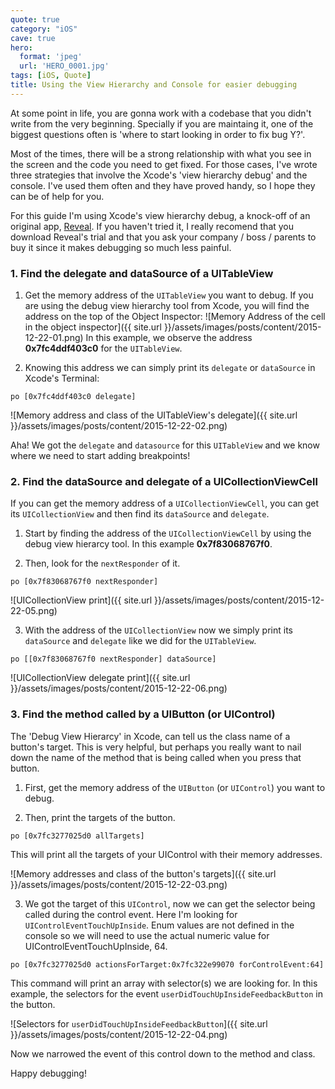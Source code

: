 ```yaml
---
quote: true
category: "iOS"
cave: true
hero:
  format: 'jpeg'
  url: 'HERO_0001.jpg'
tags: [iOS, Quote]
title: Using the View Hierarchy and Console for easier debugging
---
```


At some point in life, you are gonna work with a codebase that you didn't write from the very beginning.
Specially if you are maintaing it, one of the biggest questions often is 'where to start looking in order to fix bug Y?'.

Most of the times, there will be a strong relationship with what you see in the screen and the code you need to get fixed.
For those cases, I've wrote three strategies that involve the Xcode's 'view hierarchy debug' and the console. I've used them often and they have proved  handy, so I hope they can be of help for you.

For this guide I'm using Xcode's view hierarchy debug, a knock-off of an original app, [Reveal](https://www.revealapp.com). If you haven't tried it, I really recomend that you download Reveal's trial and that you ask your company / boss / parents to buy it since it makes debugging so much less painful.

### 1. Find the delegate and dataSource of a UITableView

1. Get the memory address of the `UITableView` you want to debug. If you are using the debug view hierarchy tool from Xcode, you will find the address on the top of the Object Inspector:
![Memory Address of the cell in the object inspector]({{ site.url }}/assets/images/posts/content/2015-12-22-01.png)
In this example, we observe the address **0x7fc4ddf403c0** for the ```UITableView```.

2. Knowing this address we can simply print its  `delegate` or `dataSource` in Xcode's Terminal:

```console
po [0x7fc4ddf403c0 delegate]
```
![Memory address and class of the UITableView's delegate]({{ site.url }}/assets/images/posts/content/2015-12-22-02.png)

Aha! We got  the `delegate` and `datasource` for this `UITableView` and we know where we need to start adding breakpoints!

### 2. Find the dataSource and delegate of a UICollectionViewCell

If you can get the memory address of a `UICollectionViewCell`, you can get its `UICollectionView` and then find its `dataSource` and `delegate`.

1. Start by finding the address of the `UICollectionViewCell` by using the debug view hierarcy tool. In this example **0x7f83068767f0**.

2. Then, look for the `nextResponder` of it.

```console
po [0x7f83068767f0 nextResponder]
```

![UICollectionView print]({{ site.url }}/assets/images/posts/content/2015-12-22-05.png)

3. With the address of the `UICollectionView` now we simply print its `dataSource` and `delegate` like we did for the `UITableView`.

```console
po [[0x7f83068767f0 nextResponder] dataSource]
```

![UICollectionView delegate print]({{ site.url }}/assets/images/posts/content/2015-12-22-06.png)

### 3. Find the method called by a UIButton (or UIControl)

The 'Debug View Hierarcy' in Xcode, can tell us the class name of a button's target. This is very helpful, but perhaps you really want to nail down the name of the method that is being called when you press that button.

1. First, get the memory address of the `UIButton` (or `UIControl`) you want to debug.

2. Then, print the targets of the button.

```console
po [0x7fc3277025d0 allTargets]
```

This will print all the targets of your UIControl with their memory addresses.

![Memory addresses and class of the button's targets]({{ site.url }}/assets/images/posts/content/2015-12-22-03.png)

3. We got the target of this `UIControl`, now we can get  the selector  being called during the control event.
Here I'm looking for `UIControlEventTouchUpInside`. Enum values are not defined in the console so we will need to use the actual numeric value for UIControlEventTouchUpInside, 64.

```console
po [0x7fc3277025d0 actionsForTarget:0x7fc322e99070 forControlEvent:64]
```

This command will print an array with selector(s) we are looking for.
In this example,  the selectors for the event `userDidTouchUpInsideFeedbackButton`  in the button.

![Selectors for `userDidTouchUpInsideFeedbackButton`]({{ site.url }}/assets/images/posts/content/2015-12-22-04.png)

Now we narrowed the event of this control down to the method and class.

Happy debugging!
